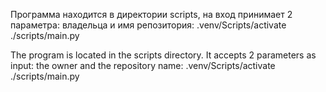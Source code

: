 Программа находится в директории scripts, на вход принимает 2 параметра: владельца и имя репозитория: 
.venv/Scripts/activate
./scripts/main.py <owner> <repo>

The program is located in the scripts directory. It accepts 2 parameters as input: the owner and the repository name: 
.venv/Scripts/activate
./scripts/main.py <owner> <repo>
